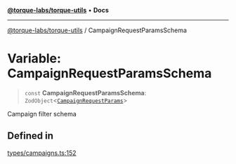 [**@torque-labs/torque-utils**](../README.md) • **Docs**

***

[@torque-labs/torque-utils](../README.md) / CampaignRequestParamsSchema

# Variable: CampaignRequestParamsSchema

> `const` **CampaignRequestParamsSchema**: `ZodObject`\<[`CampaignRequestParams`](../type-aliases/CampaignRequestParams.md)\>

Campaign filter schema

## Defined in

[types/campaigns.ts:152](https://github.com/torque-labs/torque-utils/blob/c76fb4101d477d1e8e6fb4f5de7a277964527c27/types/campaigns.ts#L152)
